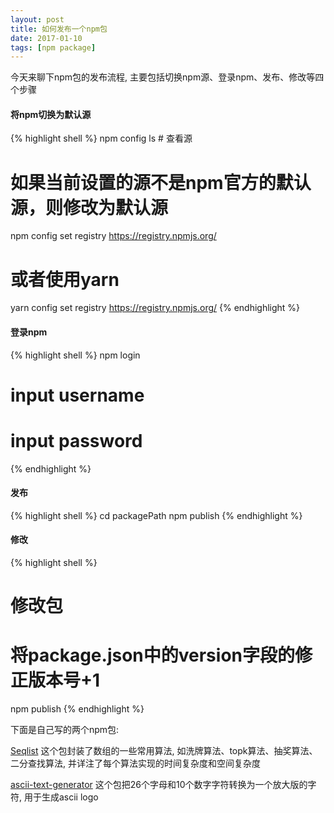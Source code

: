 ```yaml
---
layout: post
title: 如何发布一个npm包
date: 2017-01-10 
tags: [npm package]
---
```


今天来聊下npm包的发布流程, 主要包括切换npm源、登录npm、发布、修改等四个步骤

#### 将npm切换为默认源

{% highlight shell %}
npm config ls # 查看源
# 如果当前设置的源不是npm官方的默认源，则修改为默认源
npm config set registry https://registry.npmjs.org/
# 或者使用yarn
yarn config set registry https://registry.npmjs.org/
{% endhighlight %}

<!-- more -->

#### 登录npm

{% highlight shell %}
npm login
# input username
# input password
{% endhighlight %}

#### 发布

{% highlight shell %}
cd packagePath
npm publish
{% endhighlight %}

#### 修改

{% highlight shell %}
# 修改包
# 将package.json中的version字段的修正版本号+1
npm publish
{% endhighlight %}


下面是自己写的两个npm包:

[Seqlist](https://www.npmjs.com/package/seqlist) 这个包封装了数组的一些常用算法, 
如洗牌算法、topk算法、抽奖算法、二分查找算法, 并详注了每个算法实现的时间复杂度和空间复杂度

[ascii-text-generator](https://www.npmjs.com/package/ascii-text-generator) 
这个包把26个字母和10个数字字符转换为一个放大版的字符, 用于生成ascii logo  